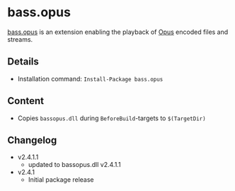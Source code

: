 bass.opus
===

[bass.opus] is an extension enabling the playback of [Opus](http://opus-codec.org/) encoded files and streams.

Details
---
  - Installation command: ``Install-Package bass.opus``

Content
---
  - Copies ``bassopus.dll`` during ``BeforeBuild``-targets to ``$(TargetDir)``

Changelog
---
  - v2.4.1.1
      - updated to bassopus.dll v2.4.1.1
  - v2.4.1
      - Initial package release

[bass.opus]:       http://www.un4seen.com/bass.html